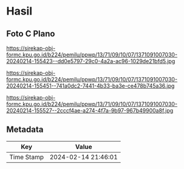 # Hasil

## Foto C Plano

https://sirekap-obj-formc.kpu.go.id/b224/pemilu/ppwp/13/71/09/10/07/1371091007030-20240214-155423--dd0e5797-29c0-4a2a-ac96-1029de21bfd5.jpg

https://sirekap-obj-formc.kpu.go.id/b224/pemilu/ppwp/13/71/09/10/07/1371091007030-20240214-155451--741a0dc2-7441-4b33-ba3e-ce478b745a36.jpg

https://sirekap-obj-formc.kpu.go.id/b224/pemilu/ppwp/13/71/09/10/07/1371091007030-20240214-155527--2cccf4ae-a274-4f7a-9b97-967b49900a8f.jpg


## Metadata

| Key        | Value               |
| ---------- | ------------------- |
| Time Stamp | 2024-02-14 21:46:01 |



